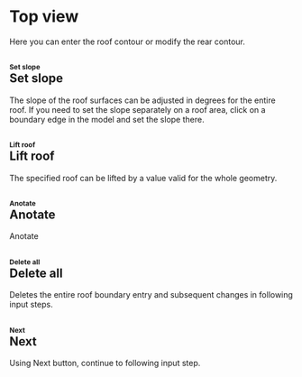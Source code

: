 
# Top view
Here you can enter the roof contour or modify the rear contour.

<!-- ## ![roofBoundaryIcon](img/roofBoundaryIcon-en.png) Roof boundary
If you have not yet created a roof boundary, you can input a boundary by clicking the roof boundary button. The button is unavailable if the roof boundary is already entered. -->

## <div class="btn-navigation-square" style="background-image: url('https://histructstatic.blob.core.windows.net/img/construct/SetSlopeIcon64x64.png');"> <div class="wrap-button-icon"></div> <div class="wrap-button-text" style="font-size: 12px;"> Set slope </div> </div> Set slope
The slope of the roof surfaces can be adjusted in degrees for the entire roof. If you need to set the slope separately on a roof area, click on a boundary edge in the model and set the slope there.

## <div class="btn-navigation-square" style="background-image: url('https://histructstatic.blob.core.windows.net/img/construct/RoofLiftIcon64x64.png');"> <div class="wrap-button-icon"></div> <div class="wrap-button-text" style="font-size: 12px;"> Lift roof </div> </div> Lift roof
The specified roof can be lifted by a value valid for the whole geometry.

## <div class="btn-navigation-square" style="background-image: url('https://histructstatic.blob.core.windows.net/img/construct/DimensionLinearIcon64x64.png');"> <div class="wrap-button-icon"></div> <div class="wrap-button-text" style="font-size: 12px;"> Anotate </div> </div> Anotate
Anotate

## <div class="btn-navigation-square" style="background-image: url('https://histructstatic.blob.core.windows.net/img/construct/DeleteIcon64x64.png');"> <div class="wrap-button-icon"></div> <div class="wrap-button-text" style="font-size: 12px;"> Delete all </div> </div> Delete all
Deletes the entire roof boundary entry and subsequent changes in following input steps.

## <div class="btn-navigation-square" style="background-image: url('https://histructstatic.blob.core.windows.net/img/construct/NextIcon64x64.png');"> <div class="wrap-button-icon"></div> <div class="wrap-button-text" style="font-size: 12px;"> Next </div> </div> Next
Using Next button, continue to following input step.



